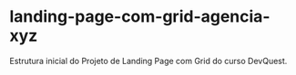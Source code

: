 # landing-page-com-grid-agencia-xyz
Estrutura inicial do Projeto de Landing Page com Grid do curso DevQuest.
